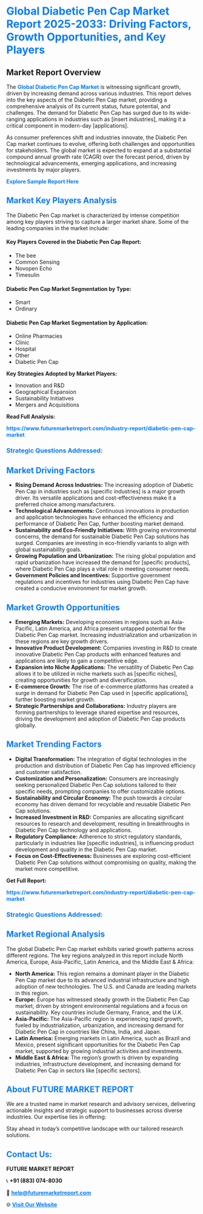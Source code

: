 <h1 style="color: #007BFF;">Global Diabetic Pen Cap Market Report 2025-2033: Driving Factors, Growth Opportunities, and Key Players</h1>

<section id="overview">
<h2>Market Report Overview</h2>
<p>The <a href="https://www.futuremarketreport.com/industry-report/diabetic-pen-cap-market" style="color: #007BFF; text-decoration: none;"><strong>Global Diabetic Pen Cap Market</strong></a> is witnessing significant growth, driven by increasing demand across various industries. This report delves into the key aspects of the Diabetic Pen Cap market, providing a comprehensive analysis of its current status, future potential, and challenges. The demand for Diabetic Pen Cap has surged due to its wide-ranging applications in industries such as [insert industries], making it a critical component in modern-day [applications].</p>
<p>As consumer preferences shift and industries innovate, the Diabetic Pen Cap market continues to evolve, offering both challenges and opportunities for stakeholders. The global market is expected to expand at a substantial compound annual growth rate (CAGR) over the forecast period, driven by technological advancements, emerging applications, and increasing investments by major players.</p>
</section>

<section id="overview">
<p><a href="https://www.futuremarketreport.com/request-sample/reportId=122668" style="color: #007BFF; text-decoration: none;"><strong>Explore Sample Report Here</strong></a></p>
</section>

<section id="key-players">
<h2 style="color: #007BFF;">Market Key Players Analysis</h2>
<p>The Diabetic Pen Cap market is characterized by intense competition among key players striving to capture a larger market share. Some of the leading companies in the market include:</p>
<h4>Key Players Covered in the Diabetic Pen Cap Report:</h4>
<ul><li>The bee</li><li>Common Sensing</li><li>Novopen Echo</li><li>Timesulin</li></ul>
<h4>Diabetic Pen Cap Market Segmentation by Type:</h4>
<ul><li>Smart</li><li>Ordinary</li></ul>

<h4>Diabetic Pen Cap Market Segmentation by Application:</h4>
<ul><li>Online Pharmacies</li><li>Clinic</li><li>Hospital</li><li>Other</li><li>Diabetic Pen Cap</li></ul>
<p><strong>Key Strategies Adopted by Market Players:</strong></p>
<ul>
<li>Innovation and R&D</li>
<li>Geographical Expansion</li>
<li>Sustainability Initiatives</li>
<li>Mergers and Acquisitions</li>
</ul>
</section>

<section>
<p><strong>Read Full Analysis: </strong></p><a href="https://www.futuremarketreport.com/industry-report/diabetic-pen-cap-market" style="color: #007BFF; text-decoration: none;"><strong>https://www.futuremarketreport.com/industry-report/diabetic-pen-cap-market</strong></a>
<h3 style="color: #007BFF;">Strategic Questions Addressed:</h3>
</section>

<section id="driving-factors">
<h2 style="color: #007BFF;">Market Driving Factors</h2>
<ul>
<li><strong>Rising Demand Across Industries:</strong> The increasing adoption of Diabetic Pen Cap in industries such as [specific industries] is a major growth driver. Its versatile applications and cost-effectiveness make it a preferred choice among manufacturers.</li>
<li><strong>Technological Advancements:</strong> Continuous innovations in production and application technologies have enhanced the efficiency and performance of Diabetic Pen Cap, further boosting market demand.</li>
<li><strong>Sustainability and Eco-Friendly Initiatives:</strong> With growing environmental concerns, the demand for sustainable Diabetic Pen Cap solutions has surged. Companies are investing in eco-friendly variants to align with global sustainability goals.</li>
<li><strong>Growing Population and Urbanization:</strong> The rising global population and rapid urbanization have increased the demand for [specific products], where Diabetic Pen Cap plays a vital role in meeting consumer needs.</li>
<li><strong>Government Policies and Incentives:</strong> Supportive government regulations and incentives for industries using Diabetic Pen Cap have created a conducive environment for market growth.</li>
</ul>
</section>

<section id="growth-opportunities">
<h2 style="color: #007BFF;">Market Growth Opportunities</h2>
<ul>
<li><strong>Emerging Markets:</strong> Developing economies in regions such as Asia-Pacific, Latin America, and Africa present untapped potential for the Diabetic Pen Cap market. Increasing industrialization and urbanization in these regions are key growth drivers.</li>
<li><strong>Innovative Product Development:</strong> Companies investing in R&D to create innovative Diabetic Pen Cap products with enhanced features and applications are likely to gain a competitive edge.</li>
<li><strong>Expansion into Niche Applications:</strong> The versatility of Diabetic Pen Cap allows it to be utilized in niche markets such as [specific niches], creating opportunities for growth and diversification.</li>
<li><strong>E-commerce Growth:</strong> The rise of e-commerce platforms has created a surge in demand for Diabetic Pen Cap used in [specific applications], further boosting market growth.</li>
<li><strong>Strategic Partnerships and Collaborations:</strong> Industry players are forming partnerships to leverage shared expertise and resources, driving the development and adoption of Diabetic Pen Cap products globally.</li>
</ul>
</section>

<section id="trending-factors">
<h2 style="color: #007BFF;">Market Trending Factors</h2>
<ul>
<li><strong>Digital Transformation:</strong> The integration of digital technologies in the production and distribution of Diabetic Pen Cap has improved efficiency and customer satisfaction.</li>
<li><strong>Customization and Personalization:</strong> Consumers are increasingly seeking personalized Diabetic Pen Cap solutions tailored to their specific needs, prompting companies to offer customizable options.</li>
<li><strong>Sustainability and Circular Economy:</strong> The push towards a circular economy has driven demand for recyclable and reusable Diabetic Pen Cap solutions.</li>
<li><strong>Increased Investment in R&D:</strong> Companies are allocating significant resources to research and development, resulting in breakthroughs in Diabetic Pen Cap technology and applications.</li>
<li><strong>Regulatory Compliance:</strong> Adherence to strict regulatory standards, particularly in industries like [specific industries], is influencing product development and quality in the Diabetic Pen Cap market.</li>
<li><strong>Focus on Cost-Effectiveness:</strong> Businesses are exploring cost-efficient Diabetic Pen Cap solutions without compromising on quality, making the market more competitive.</li>
</ul>
</section>

<section>
<p><strong>Get Full Report: </strong></p><a href="https://www.futuremarketreport.com/industry-report/diabetic-pen-cap-market" style="color: #007BFF; text-decoration: none;"><strong>https://www.futuremarketreport.com/industry-report/diabetic-pen-cap-market</strong></a>
<h3 style="color: #007BFF;">Strategic Questions Addressed:</h3>
</section>


<section id="regional-analysis">
<h2 style="color: #007BFF;">Market Regional Analysis</h2>
<p>The global Diabetic Pen Cap market exhibits varied growth patterns across different regions. The key regions analyzed in this report include North America, Europe, Asia-Pacific, Latin America, and the Middle East & Africa:</p>
<ul>
<li><strong>North America:</strong> This region remains a dominant player in the Diabetic Pen Cap market due to its advanced industrial infrastructure and high adoption of new technologies. The U.S. and Canada are leading markets in this region.</li>
<li><strong>Europe:</strong> Europe has witnessed steady growth in the Diabetic Pen Cap market, driven by stringent environmental regulations and a focus on sustainability. Key countries include Germany, France, and the U.K.</li>
<li><strong>Asia-Pacific:</strong> The Asia-Pacific region is experiencing rapid growth, fueled by industrialization, urbanization, and increasing demand for Diabetic Pen Cap in countries like China, India, and Japan.</li>
<li><strong>Latin America:</strong> Emerging markets in Latin America, such as Brazil and Mexico, present significant opportunities for the Diabetic Pen Cap market, supported by growing industrial activities and investments.</li>
<li><strong>Middle East & Africa:</strong> The region’s growth is driven by expanding industries, infrastructure development, and increasing demand for Diabetic Pen Cap in sectors like [specific sectors].</li>
</ul>
</section>

<footer>
<h2 style="color: #007BFF;">About FUTURE MARKET REPORT</h2>
<p>We are a trusted name in market research and advisory services, delivering actionable insights and strategic support to businesses across diverse industries. Our expertise lies in offering:</p>

<p>Stay ahead in today’s competitive landscape with our tailored research solutions.</p>

<h2 style="color: #007BFF;">Contact Us:</h2>
<p><strong>FUTURE MARKET REPORT</strong></p>
<p>📞 <strong>+91 (883) 074-8030</strong></p>
<p>📧 <strong><a href="mailto:help@futuremarketreport.com" style="color: #007BFF;">help@futuremarketreport.com</a></strong></p>
<p>🌐 <strong><a href="https://www.futuremarketreport.com/" style="color: #007BFF;">Visit Our Website</a></strong></p>
</footer>